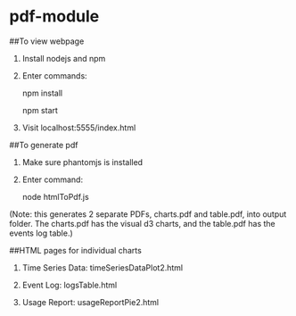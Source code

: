 # pdf-module

##To view webpage

1. Install nodejs and npm

2. Enter commands:

    npm install

    npm start

3. Visit localhost:5555/index.html


##To generate pdf

1. Make sure phantomjs is installed

2. Enter command:

    node htmlToPdf.js
    
(Note: this generates 2 separate PDFs, charts.pdf and table.pdf, into output folder. The charts.pdf has the visual d3 charts, and the table.pdf has the events log table.)


##HTML pages for individual charts

1. Time Series Data: timeSeriesDataPlot2.html

2. Event Log: logsTable.html

3. Usage Report: usageReportPie2.html

  
